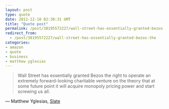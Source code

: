 ```yaml
---
layout: post
type: quote
date: 2012-12-18 02:30:31 GMT
title: "Quote post"
permalink: /post/38195572227/wall-street-has-essentially-granted-bezos-the
redirect_from: 
  - /post/38195572227/wall-street-has-essentially-granted-bezos-the
categories:
- amazon
- quote
- business
- matthew yglesias
---
```

<blockquote>Wall Street has essentially granted Bezos the right to operate an extremely forward-looking charitable venture on the theory that at some future point it will acquire monopoly pricing power and start screwing us all.</blockquote>

 — Matthew Yglesias, <a href="http://www.slate.com/blogs/moneybox/2012/12/12/amazon_s_zero_profit_business_strategy_it_s_amazing_but_someday_we_may_all.html">Slate</a>